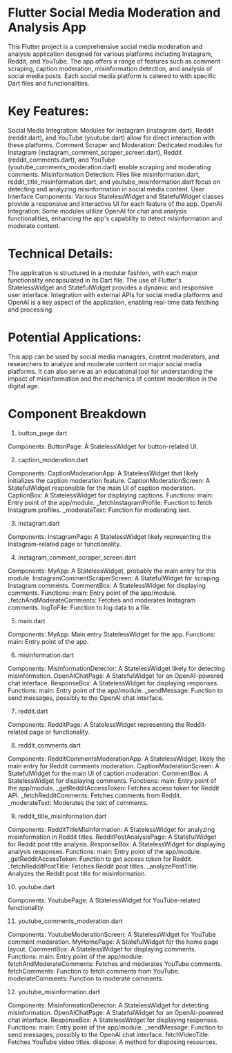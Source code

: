# Flutter Social Media Moderation and Analysis App
This Flutter project is a comprehensive social media moderation and analysis application designed for various platforms including Instagram, Reddit, and YouTube. The app offers a range of features such as comment scraping, caption moderation, misinformation detection, and analysis of social media posts. Each social media platform is catered to with specific Dart files and functionalities.

# Key Features:

Social Media Integration: Modules for Instagram (instagram.dart), Reddit (reddit.dart), and YouTube (youtube.dart) allow for direct interaction with these platforms.
Comment Scraper and Moderation: Dedicated modules for Instagram (instagram_comment_scraper_screen.dart), Reddit (reddit_comments.dart), and YouTube (youtube_comments_moderation.dart) enable scraping and moderating comments.
Misinformation Detection: Files like misinformation.dart, reddit_title_misinformation.dart, and youtube_misinformation.dart focus on detecting and analyzing misinformation in social media content.
User Interface Components: Various StatelessWidget and StatefulWidget classes provide a responsive and interactive UI for each feature of the app.
OpenAI Integration: Some modules utilize OpenAI for chat and analysis functionalities, enhancing the app's capability to detect misinformation and moderate content.

# Technical Details:

The application is structured in a modular fashion, with each major functionality encapsulated in its Dart file.
The use of Flutter's StatelessWidget and StatefulWidget provides a dynamic and responsive user interface.
Integration with external APIs for social media platforms and OpenAI is a key aspect of the application, enabling real-time data fetching and processing.

# Potential Applications:

This app can be used by social media managers, content moderators, and researchers to analyze and moderate content on major social media platforms.
It can also serve as an educational tool for understanding the impact of misinformation and the mechanics of content moderation in the digital age.

# Component Breakdown

1) button_page.dart

Components:
ButtonPage: A StatelessWidget for button-related UI.

2) caption_moderation.dart

Components:
CaptionModerationApp: A StatelessWidget that likely initializes the caption moderation feature.
CaptionModerationScreen: A StatefulWidget responsible for the main UI of caption moderation.
CaptionBox: A StatelessWidget for displaying captions.
Functions:
main: Entry point of the app/module.
_fetchInstagramProfile: Function to fetch Instagram profiles.
_moderateText: Function for moderating text.

3) instagram.dart

Components:
InstagramPage: A StatelessWidget likely representing the Instagram-related page or functionality.

4) instagram_comment_scraper_screen.dart

Components:
MyApp: A StatelessWidget, probably the main entry for this module.
InstagramCommentScraperScreen: A StatefulWidget for scraping Instagram comments.
CommentBox: A StatelessWidget for displaying comments.
Functions:
main: Entry point of the app/module.
_fetchAndModerateComments: Fetches and moderates Instagram comments.
logToFile: Function to log data to a file.

5) main.dart

Components:
MyApp: Main entry StatelessWidget for the app.
Functions:
main: Entry point of the app.

6) misinformation.dart

Components:
MisinformationDetector: A StatelessWidget likely for detecting misinformation.
OpenAIChatPage: A StatefulWidget for an OpenAI-powered chat interface.
ResponseBox: A StatelessWidget for displaying responses.
Functions:
main: Entry point of the app/module.
_sendMessage: Function to send messages, possibly to the OpenAI chat interface.

7) reddit.dart

Components:
RedditPage: A StatelessWidget representing the Reddit-related page or functionality.

8) reddit_comments.dart

Components:
RedditCommentsModerationApp: A StatelessWidget, likely the main entry for Reddit comments moderation.
CaptionModerationScreen: A StatefulWidget for the main UI of caption moderation.
CommentBox: A StatelessWidget for displaying comments.
Functions:
main: Entry point of the app/module.
_getRedditAccessToken: Fetches access token for Reddit API.
_fetchRedditComments: Fetches comments from Reddit.
_moderateText: Moderates the text of comments.

9) reddit_title_misinformation.dart

Components:
RedditTitleMisinformation: A StatelessWidget for analyzing misinformation in Reddit titles.
RedditPostAnalysisPage: A StatefulWidget for Reddit post title analysis.
ResponseBox: A StatelessWidget for displaying analysis responses.
Functions:
main: Entry point of the app/module.
_getRedditAccessToken: Function to get access token for Reddit.
_fetchRedditPostTitle: Fetches Reddit post titles.
_analyzePostTitle: Analyzes the Reddit post title for misinformation.

10) youtube.dart

Components:
YoutubePage: A StatelessWidget for YouTube-related functionality.

11) youtube_comments_moderation.dart

Components:
YoutubeModerationScreen: A StatelessWidget for YouTube comment moderation.
MyHomePage: A StatefulWidget for the home page layout.
CommentBox: A StatelessWidget for displaying comments.
Functions:
main: Entry point of the app/module.
fetchAndModerateComments: Fetches and moderates YouTube comments.
fetchComments: Function to fetch comments from YouTube.
moderateComments: Function to moderate comments.

12) youtube_misinformation.dart

Components:
MisinformationDetector: A StatelessWidget for detecting misinformation.
OpenAIChatPage: A StatefulWidget for an OpenAI-powered chat interface.
ResponseBox: A StatelessWidget for displaying responses.
Functions:
main: Entry point of the app/module.
_sendMessage: Function to send messages, possibly to the OpenAI chat interface.
fetchVideoTitle: Fetches YouTube video titles.
dispose: A method for disposing resources.


